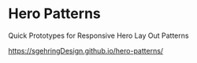 # Hero Patterns
Quick Prototypes for Responsive Hero Lay Out Patterns

https://sgehringDesign.github.io/hero-patterns/

